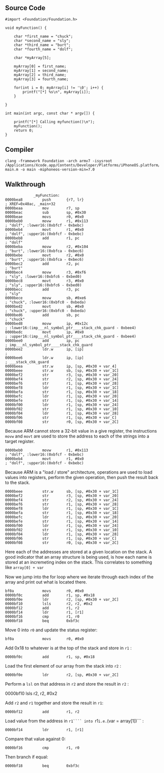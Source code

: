 ## Source Code
```
#import <Foundation/Foundation.h>

void myFunction() {
    
    char *first_name = "chuck";
    char *second_name = "sly";
    char *third_name = "burt";
    char *fourth_name = "dolf";
    
    char *myArray[5];
    
    myArray[0] = first_name;
    myArray[1] = second_name;
    myArray[2] = third_name;
    myArray[3] = fourth_name;
    
    for(int i = 0; myArray[i] != '\0'; i++) {
        printf("[*] %s\n", myArray[i]);
    }

}

int main(int argc, const char * argv[]) {
    
    printf("[*] Calling myfunction()\n");
    myFunction();
    return 0;
}
```
## Compiler
```
clang -framework Foundation -arch armv7 -isysroot /Applications/Xcode.app/Contents/Developer/Platforms/iPhoneOS.platform/Developer/SDKs/iPhoneOS.sdk/ main.m -o main -miphoneos-version-min=7.0
```

## Walkthrough
```
             _myFunction:
0000bea8         push       {r7, lr}                                            ; XREF=0x40ac, _main+32
0000beaa         mov        r7, sp
0000beac         sub        sp, #0x30
0000beae         movs       r0, #0x0
0000beb0         movw       r1, #0x113                                          ; "dolf", :lower16:(0xbfcf - 0xbebc)
0000beb4         movt       r1, #0x0                                            ; "dolf", :upper16:(0xbfcf - 0xbebc)
0000beb8         add        r1, pc                                              ; "dolf"
0000beba         movw       r2, #0x104                                          ; "burt", :lower16:(0xbfca - 0xbec6)
0000bebe         movt       r2, #0x0                                            ; "burt", :upper16:(0xbfca - 0xbec6)
0000bec2         add        r2, pc                                              ; "burt"
0000bec4         movw       r3, #0xf6                                           ; "sly", :lower16:(0xbfc6 - 0xbed0)
0000bec8         movt       r3, #0x0                                            ; "sly", :upper16:(0xbfc6 - 0xbed0)
0000becc         add        r3, pc                                              ; "sly"
0000bece         movw       sb, #0xe6                                           ; "chuck", :lower16:(0xbfc0 - 0xbeda)
0000bed2         movt       sb, #0x0                                            ; "chuck", :upper16:(0xbfc0 - 0xbeda)
0000bed6         add        sb, pc                                              ; "chuck"
0000bed8         movw       ip, #0x12c                                          ; :lower16:(imp___nl_symbol_ptr____stack_chk_guard - 0xbee4)
0000bedc         movt       ip, #0x0                                            ; :upper16:(imp___nl_symbol_ptr____stack_chk_guard - 0xbee4)
0000bee0         add        ip, pc                                              ; imp___nl_symbol_ptr____stack_chk_guard
0000bee2         ldr.w      ip, [ip]                                            ; 
0000bee6         ldr.w      ip, [ip]                                            ; ___stack_chk_guard
0000beea         str.w      ip, [sp, #0x30 + var_4]
0000beee         str.w      sb, [sp, #0x30 + var_1C]
0000bef2         str        r3, [sp, #0x30 + var_20]
0000bef4         str        r2, [sp, #0x30 + var_24]
0000bef6         str        r1, [sp, #0x30 + var_28]
0000bef8         ldr        r1, [sp, #0x30 + var_1C]
0000befa         str        r1, [sp, #0x30 + var_18]
0000befc         ldr        r1, [sp, #0x30 + var_20]
0000befe         str        r1, [sp, #0x30 + var_14]
0000bf00         ldr        r1, [sp, #0x30 + var_24]
0000bf02         str        r1, [sp, #0x30 + var_10]
0000bf04         ldr        r1, [sp, #0x30 + var_28]
0000bf06         str        r1, [sp, #0x30 + var_C]
0000bf08         str        r0, [sp, #0x30 + var_2C]
```
Because ARM cannot store a 32-bit value in a give register, the instructions ```movw``` and ```movt``` are used to store the address to each of the strings into a target register.

```
0000beb0         movw       r1, #0x113                                          ; "dolf", :lower16:(0xbfcf - 0xbebc)
0000beb4         movt       r1, #0x0                                            ; "dolf", :upper16:(0xbfcf - 0xbebc)
```

Because ARM is a "load / store" architecture, operations are used to load values into registers, perform the given operation, then push the result back to the stack.

```
0000beee         str.w      sb, [sp, #0x30 + var_1C]
0000bef2         str        r3, [sp, #0x30 + var_20]
0000bef4         str        r2, [sp, #0x30 + var_24]
0000bef6         str        r1, [sp, #0x30 + var_28]
0000bef8         ldr        r1, [sp, #0x30 + var_1C]
0000befa         str        r1, [sp, #0x30 + var_18]
0000befc         ldr        r1, [sp, #0x30 + var_20]
0000befe         str        r1, [sp, #0x30 + var_14]
0000bf00         ldr        r1, [sp, #0x30 + var_24]
0000bf02         str        r1, [sp, #0x30 + var_10]
0000bf04         ldr        r1, [sp, #0x30 + var_28]
0000bf06         str        r1, [sp, #0x30 + var_C]
0000bf08         str        r0, [sp, #0x30 + var_2C]
```

Here each of the addresses are stored at a given location on the stack. A good indicator that an array structure is being used, is how each name is stored at an incremeting index on the stack.  This correlates to something like ```array[0] + var```

Now we jump into the for loop where we iterate through each index of the array and print out what is located there.

```
bf0a             movs       r0, #0x0                                            
0000bf0c         add        r1, sp, #0x18
0000bf0e         ldr        r2, [sp, #0x30 + var_2C]
0000bf10         lsls       r2, r2, #0x2
0000bf12         add        r1, r2
0000bf14         ldr        r1, [r1]
0000bf16         cmp        r1, r0
0000bf18         beq        0xbf3c
```

Move 0 into ```r0``` and update the status register:

```bf0a             movs       r0, #0x0```

Add 0x18 to whatever is at the top of the stack and store in ```r1``` :

```0000bf0c         add        r1, sp, #0x18```

Load the first element of our array from the stack into ```r2``` :

```0000bf0e         ldr        r2, [sp, #0x30 + var_2C]```

Perform a ```lsl``` on that address in ```r2``` and store the result in ```r2``` : 

0000bf10         lsls       r2, r2, #0x2

Add ```r2``` and ```r1``` together and store the result in ```r1```:

```0000bf12         add        r1, r2```

Load value from the address in ```r1```` into ```r1``` i.e. ```(var = array[1])``` : 

```0000bf14         ldr        r1, [r1]```

Compare that value against 0:

```0000bf16         cmp        r1, r0```

Then branch if equal: 

```0000bf18         beq        0xbf3c```


